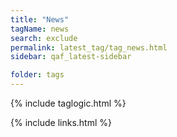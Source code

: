 ```yaml
---
title: "News"
tagName: news
search: exclude
permalink: latest_tag/tag_news.html
sidebar: qaf_latest-sidebar

folder: tags
---
```

{% include taglogic.html %}

{% include links.html %}
